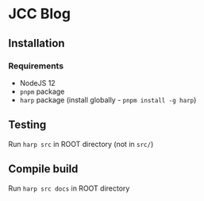 # JCC Blog

## Installation

### Requirements

- NodeJS 12
- `pnpm` package
- `harp` package (install globally - `pnpm install -g harp`)

## Testing

Run `harp src` in ROOT directory (not in `src/`)

## Compile build

Run `harp src docs` in ROOT directory
